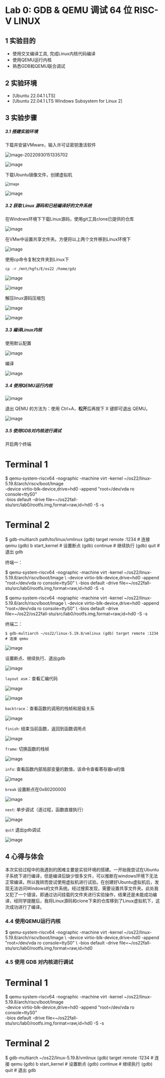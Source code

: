 # Lab 0: GDB & QEMU 调试 64 位 RISC-V LINUX


## 1 实验目的

- 使用交叉编译工具, 完成Linux内核代码编译
- 使用QEMU运行内核
- 熟悉GDB和QEMU联合调试

## 2 实验环境

- [Ubuntu 22.04.1 LTS]
- [Ubuntu 22.04.1 LTS Windows Subsystem for Linux 2]

## 3 实验步骤

##### 3.1 搭建实验环境

下载并安装VMware，输入许可证密钥激活软件

![image-20220930151335702](C:\Users\13954\AppData\Roaming\Typora\typora-user-images\image-20220930151335702.png)

![image](https://images-tc.oss-cn-beijing.aliyuncs.com/20220930151533846.png)

下载Ubuntu镜像文件，创建虚拟机

<img src="https://images-tc.oss-cn-beijing.aliyuncs.com/20220930151629719.png" alt="image" style="zoom:80%;" />

![image](https://images-tc.oss-cn-beijing.aliyuncs.com/20220930151804338.png)

##### 3.2 获取 Linux 源码和已经编译好的文件系统

在Windows环境下下载Linux源码，使用git工具clone已提供的仓库

![image](https://images-tc.oss-cn-beijing.aliyuncs.com/20220930152617788.png)

在VMw中设置共享文件夹。方便将以上两个文件移到Linux环境下

![image](https://images-tc.oss-cn-beijing.aliyuncs.com/20220930152757021.png)

使用cp命令复制文件夹到Linux下

`cp -r /mnt/hgfs/E/os22 /home/gdz`

![image](https://images-tc.oss-cn-beijing.aliyuncs.com/20220930153642499.png)

![image](https://images-tc.oss-cn-beijing.aliyuncs.com/20220930153725441.png)

解压linux源码压缩包

![image](https://images-tc.oss-cn-beijing.aliyuncs.com/20220930205902289.png)

![image](https://images-tc.oss-cn-beijing.aliyuncs.com/20220930205853056.png)

##### 3.3 编译Linux内核

使用默认配置

![image](https://images-tc.oss-cn-beijing.aliyuncs.com/20220930210008352.png)

编译

![image](https://images-tc.oss-cn-beijing.aliyuncs.com/20220930210017700.png)

##### 3.4 使用QEMU运行内核

![image](https://images-tc.oss-cn-beijing.aliyuncs.com/20220930210055779.png)

退出 QEMU 的方法为：使用 Ctrl+A，**松开**后再按下 X 键即可退出 QEMU。

![image](https://images-tc.oss-cn-beijing.aliyuncs.com/20220930210120040.png)

##### 3.5 使用GDB对内核进行调试

开启两个终端

# Terminal 1
$ qemu-system-riscv64 -nographic -machine virt -kernel ~/os22/linux-5.19.8/arch/riscv/boot/Image \
    -device virtio-blk-device,drive=hd0 -append "root=/dev/vda ro console=ttyS0" \
    -bios default -drive file=~/os22fall-stu/src/lab0/rootfs.img,format=raw,id=hd0 -S -s

# Terminal 2
$ gdb-multiarch path/to/linux/vmlinux
(gdb) target remote :1234   # 连接 qemu
(gdb) b start_kernel        # 设置断点
(gdb) continue              # 继续执行
(gdb) quit                  # 退出 gdb



终端一：

$ qemu-system-riscv64 -nographic -machine virt -kernel ~/os22/linux-5.19.8/arch/riscv/boot/Image \    -device virtio-blk-device,drive=hd0 -append "root=/dev/vda ro console=ttyS0" \    -bios default -drive file=~/os22fall-stu/src/lab0/rootfs.img,format=raw,id=hd0 -S -s

$ qemu-system-riscv64 -nographic -machine virt -kernel ~/os22/linux-5.19.8/arch/riscv/boot/Image \    -device virtio-blk-device,drive=hd0 -append "root=/dev/vda ro console=ttyS0" \    -bios default -drive file=~/os22/os22fall-stu/src/lab0/rootfs.img,format=raw,id=hd0 -S -s

终端二：

`$ gdb-multiarch ~/os22/linux-5.19.8/vmlinux (gdb) target remote :1234   # 连接 qemu`

![image](https://images-tc.oss-cn-beijing.aliyuncs.com/20220930210417547.png)

设置断点、继续执行、退出gdb

![image](https://images-tc.oss-cn-beijing.aliyuncs.com/20220930210548135.png)

`layout asm`：查看汇编代码

![image](https://images-tc.oss-cn-beijing.aliyuncs.com/20220930210636977.png)

![image](https://images-tc.oss-cn-beijing.aliyuncs.com/20220930210642162.png)

`backtrace`：查看函数的调用的栈帧和层级关系

![image](https://images-tc.oss-cn-beijing.aliyuncs.com/20220930210749436.png)

`finish`: 结束当前函数，返回到函数调用点

![image](https://images-tc.oss-cn-beijing.aliyuncs.com/20220930210830678.png)

`frame`: 切换函数的栈帧

![image](https://images-tc.oss-cn-beijing.aliyuncs.com/20220930210902061.png)

`info`: 查看函数内部局部变量的数值，该命令查看寄存器ra的值

![image](https://images-tc.oss-cn-beijing.aliyuncs.com/20220930210942275.png)

`break` 设置断点在0x80200000

![image](https://images-tc.oss-cn-beijing.aliyuncs.com/20220930211016950.png)

`next`: 单步调试（逐过程，函数直接执行）

![image](https://images-tc.oss-cn-beijing.aliyuncs.com/20220930211056490.png)

`quit` 退出gdb调试

![image](https://images-tc.oss-cn-beijing.aliyuncs.com/20220930211135138.png)

## 4 心得与体会

本次实验过程中的我遇到的困难主要是实验环境的搭建。一开始我尝试在Ubuntu子系统下进行编译，但是编译后缺少很多文件，可以推断在windows环境下无法正常编译。所以我转而尝试使用虚拟机进行试验。在创建好Ubuntu虚拟机后，发现无法访问Windows的文件系统。经过搜索发现，需要设置共享文件夹。此处我又犯了一个错误，即通过访问挂载的文件夹进行实验操作，结果还是未能成功编译，经同学提醒后，我将Linux源码和clone下来的仓库移到了Linux虚拟机下，这次成功进行了编译。

### 4.4 使用QEMU运行内核

$ qemu-system-riscv64 -nographic -machine virt -kernel ~/os22/linux-5.19.8/arch/riscv/boot/Image \ -device virtio-blk-device,drive=hd0 -append "root=/dev/vda ro console=ttyS0" \ -bios default -drive file=~/os22fall-stu/src/lab0/rootfs.img,format=raw,id=hd0

### 4.5 使用 GDB 对内核进行调试

# Terminal 1
$ qemu-system-riscv64 -nographic -machine virt -kernel ~/os22/linux-5.19.8/arch/riscv/boot/Image \
    -device virtio-blk-device,drive=hd0 -append "root=/dev/vda ro console=ttyS0" \
    -bios default -drive file=~/os22fall-stu/src/lab0/rootfs.img,format=raw,id=hd0 -S -s

# Terminal 2
$ gdb-multiarch ~/os22/linux-5.19.8/vmlinux
(gdb) target remote :1234   # 连接 qemu
(gdb) b start_kernel        # 设置断点
(gdb) continue              # 继续执行
(gdb) quit                  # 退出 gdb
